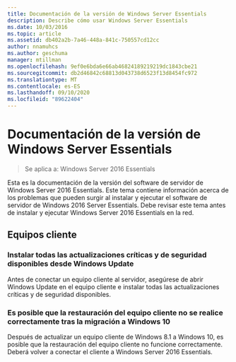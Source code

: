 ```yaml
---
title: Documentación de la versión de Windows Server Essentials
description: Describe cómo usar Windows Server Essentials
ms.date: 10/03/2016
ms.topic: article
ms.assetid: db402a2b-7a46-448a-841c-750557cd12cc
author: nnamuhcs
ms.author: geschuma
manager: mtillman
ms.openlocfilehash: 9ef0e6bda6e66ab46824189219219dc1843cbe21
ms.sourcegitcommit: db2d46842c68813d043738d6523f13d8454fc972
ms.translationtype: MT
ms.contentlocale: es-ES
ms.lasthandoff: 09/10/2020
ms.locfileid: "89622404"
---
```

# <a name="release-documentation-for-windows-server-essentials"></a>Documentación de la versión de Windows Server Essentials

>Se aplica a: Windows Server 2016 Essentials

Esta es la documentación de la versión del software de servidor de Windows Server 2016 Essentials. Este tema contiene información acerca de los problemas que pueden surgir al instalar y ejecutar el software de servidor de Windows 2016 Server Essentials. Debe revisar este tema antes de instalar y ejecutar Windows Server 2016 Essentials en la red.

## <a name="client-computers"></a>Equipos cliente

### <a name="install-all-available-critical-and-security-updates-from-windows-update"></a>Instalar todas las actualizaciones críticas y de seguridad disponibles desde Windows Update

Antes de conectar un equipo cliente al servidor, asegúrese de abrir Windows Update en el equipo cliente e instalar todas las actualizaciones críticas y de seguridad disponibles.

### <a name="client-computer-restore-may-not-succeed-after-migration-to-windows-10"></a>Es posible que la restauración del equipo cliente no se realice correctamente tras la migración a Windows 10
 Después de actualizar un equipo cliente de Windows 8.1 a Windows 10, es posible que la restauración del equipo cliente no funcione correctamente. Deberá volver a conectar el cliente a Windows Server 2016 Essentials.
